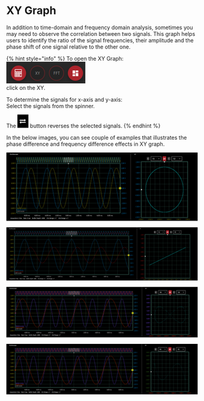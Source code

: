 # XY Graph

In addition to time-domain and frequency domain analysis, sometimes you may need to observe the correlation between two signals. This graph helps users to identify the ratio of the signal frequencies, their amplitude and the phase shift of one signal relative to the other one.

{% hint style="info" %}
To open the XY Graph:  
   ![](../../../../.gitbook/assets/image%20%2890%29.png)   
    click on the XY.

To determine the signals for x-axis and y-axis:  
    Select the signals from the spinner.

The ![](../../../../.gitbook/assets/image%20%2821%29.png) button reverses the selected signals. 
{% endhint %}

In the below images, you can see couple of examples that illustrates the phase difference and frequency difference effects in XY graph.

![2 signals with the same frequency and 90 degree phase shift](../../../../.gitbook/assets/image%20%2820%29.png)

![2 signals with the same frequency and 0 degree phase difference](../../../../.gitbook/assets/image%20%2811%29.png)

![The frequency of y-axis signal is two times the frequency of x-axis signal and 0 degree phase difference ](../../../../.gitbook/assets/image%20%2830%29.png)

![The frequency of y-axis signal is three times the frequency of x-axis signal and 0 degree phase difference ](../../../../.gitbook/assets/image%20%28114%29.png)

